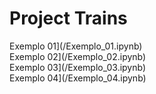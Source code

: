 # Project Trains
Exemplo 01](/Exemplo_01.ipynb)<br />
Exemplo 02](/Exemplo_02.ipynb)<br />
Exemplo 03](/Exemplo_03.ipynb)<br />
Exemplo 04](/Exemplo_04.ipynb)<br />
